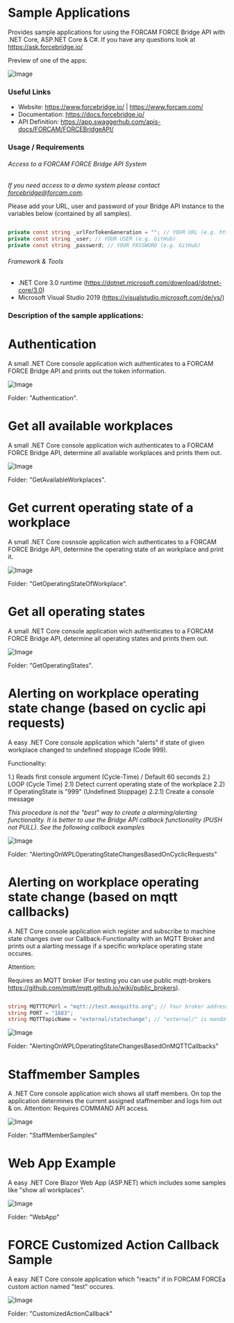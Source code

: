 # Sample Applications

Provides sample applications for using the FORCAM FORCE Bridge API with .NET Core, ASP.NET Core & C#.
If you have any questions look at https://ask.forcebridge.io/

Preview of one of the apps:


![Image](Assets/WebAppSmallGif.gif)

### Useful Links

* Website: https://www.forcebridge.io/ | https://www.forcam.com/
* Documentation: https://docs.forcebridge.io/
* API Definition: https://app.swaggerhub.com/apis-docs/FORCAM/FORCEBridgeAPI/

### Usage / Requirements

###### Access to a FORCAM FORCE Bridge API System

_If you need access to a demo system please contact forcebridge@forcam.com._

Please add your URL, user and password of your Bridge API instance to the variables below (contained by all samples).

```csharp

private const string _urlForTokenGeneration = ""; // YOUR URL (e.g. https://forcebridgehackathon.force.eco:24443/ffwebservices/)
private const string _user; // YOUR USER (e.g. GitHub)
private const string _password; // YOUR PASSWORD (e.g. GitHub)

```

###### Framework & Tools

* .NET Core 3.0 runtime (https://dotnet.microsoft.com/download/dotnet-core/3.0)
* Microsoft Visual Studio 2019 (https://visualstudio.microsoft.com/de/vs/)

### Description of the sample applications:

# Authentication

A small .NET Core console application wich authenticates to a FORCAM FORCE Bridge API and prints out the token information.

![Image](Assets/AuthenticationImage.JPG)

Folder: "Authentication".

# Get all available workplaces

A small .NET Core console application wich authenticates to a FORCAM FORCE Bridge API, determine all available workplaces and prints them out.

![Image](Assets/GetAvailableWorkplacesGif.gif)

Folder: "GetAvailableWorkplaces".

# Get current operating state of a workplace

A small .NET Core cosnsole application wich authenticates to a FORCAM FORCE Bridge API, determine the operating state of an workplace and print it.

![Image](Assets/GetOperatingStateOfWorkplaceGif.gif)

Folder: "GetOperatingStateOfWorkplace".

# Get all operating states

A small .NET Core console application wich authenticates to a FORCAM FORCE Bridge API, determine all operating states and prints them out.

![Image](Assets/GetOperatingStatesGif.gif)

Folder: "GetOperatingStates".

# Alerting on workplace operating state change (based on cyclic api requests)

A easy .NET Core console application which "alerts" if state of given workplace changed to undefined stoppage (Code 999).

Functionality:

1.) Reads first console argument (Cycle-Time) / Default 60 seconds
2.) LOOP (Cycle Time)
2.1) Detect current operating state of the workplace
2.2) If OperatingState is "999" (Undefined Stoppage)
2.2.1) Create a console message

_This procedure is not the "best" way to create a alarming/alerting functionality._
_It is better to use the Bridge API callback functionality (PUSH not PULL)._
_See the following callback examples_

![Image](Assets/AlertingOnWPLOperatingStateChangesBasedOnCyclicRequestsGif.gif)

Folder: "AlertingOnWPLOperatingStateChangesBasedOnCyclicRequests"

# Alerting on workplace operating state change (based on mqtt callbacks)

A .NET Core console application wich register and subscribe to machine state changes over our Callback-Functionality with an MQTT Broker and prints out a alarting message if a specific workplace operating state occures.

Attention: 

Requires an MQTT broker 
(For testing you can use public mqtt-brokers https://github.com/mqtt/mqtt.github.io/wiki/public_brokers).

```csharp

string MQTTTCPUrl = "mqtt://test.mosquitto.org"; // Your broker address
string PORT = "1883";
string MQTTTopicName = "external/statechange"; // "external/" is mandatory

```
![Image](Assets/AlertingOnWPLOperatingStateChangesBasedOnMQTTCallbacksGif.gif)

Folder: "AlertingOnWPLOperatingStateChangesBasedOnMQTTCallbacks"

# Staffmember Samples

A .NET Core console application wich shows all staff members. On top the application determines the current assigned staffmember and logs him out & on.
Attention: Requires COMMAND API access.

![Image](Assets/StaffMemberSamples.gif)

Folder: "StaffMemberSamples"

# Web App Example

A easy .NET Core Blazor Web App (ASP.NET) which includes some samples like "show all workplaces".

![Image](Assets/WebAppGif.gif)

Folder: "WebApp"

# FORCE Customized Action Callback Sample

A easy .NET Core console application which "reacts" if in FORCAM FORCEa custom action named "test" occures.

![Image](Assets/CustomizedActionCallbackGif.gif)

Folder: "CustomizedActionCallback"
